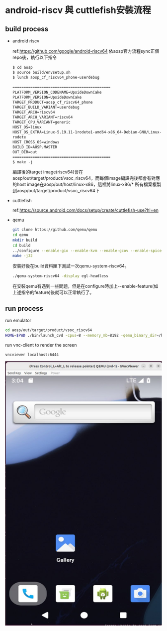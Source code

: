 # android-riscv 與 cuttlefish安裝流程
## build process

* android riscv

    ref:https://github.com/google/android-riscv64
    依aosp官方流程sync正個repo後，執行以下指令
    ```
    $ cd aosp
    $ source build/envsetup.sh
    $ lunch aosp_cf_riscv64_phone-userdebug

    ============================================
    PLATFORM_VERSION_CODENAME=UpsideDownCake
    PLATFORM_VERSION=UpsideDownCake
    TARGET_PRODUCT=aosp_cf_riscv64_phone
    TARGET_BUILD_VARIANT=userdebug
    TARGET_ARCH=riscv64
    TARGET_ARCH_VARIANT=riscv64
    TARGET_CPU_VARIANT=generic
    HOST_OS=linux
    HOST_OS_EXTRA=Linux-5.19.11-1rodete1-amd64-x86_64-Debian-GNU/Linux-rodete
    HOST_CROSS_OS=windows
    BUILD_ID=AOSP.MASTER
    OUT_DIR=out
    ============================================
    $ make -j
    ```
    編譯後的target image(riscv64)會在aosp/out/target/product/vsoc_riscv64，而每個image編譯完後都會有對應的host image在aosp/out/host/linux-x86，這裡將linux-x86/* 所有檔案複製到aosp/out/target/product/vsoc_riscv64下
    

* cuttlefish
        
    ref:https://source.android.com/docs/setup/create/cuttlefish-use?hl=en

* qemu
    ```sh
    git clone https://github.com/qemu/qemu
    cd qemu
    mkdir build
    cd build
    ../configure --enable-gio --enable-kvm --enable-gcov --enable-spice --enable-virglrenderer --enable-vnc --enable-gtk --enable-opengl --prefix=~/workstation/PLLAB/qemu/build
    make -j32
    ```
    安裝好後在build資料匣下測試一次qemu-system-riscv64。
    ```sh
    ./qemu-system-riscv64 -display egl-headless
    ```

    在安裝qemu有遇到一些問題，但是在configure時加上--enable-feature(如上述指令的feature)後就可以正常執行了。

## run process
run emulator    
```sh
cd aosp/out/target/product/vsoc_riscv64
HOME=$PWD ./bin/launch_cvd -cpus=8 --memory_mb=8192 -qemu_binary_dir=/home/cluster/workstation/PLLAB/qemu/build --gpu_mode=drm_virgl -guest_enforce_security=false --start_webrtc=true
```
run vnc-client to render the screen
```
vncviewer localhost:6444
```

![android riscv emulator](./src/emu-photo.jpg)
